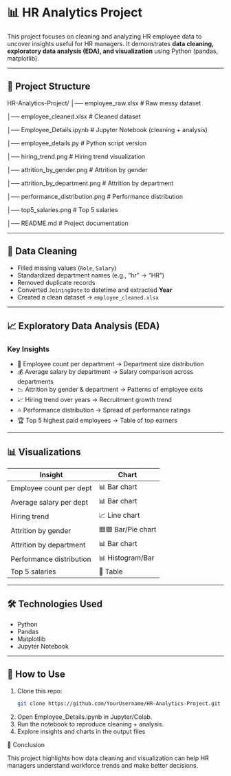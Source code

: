 # 📊 HR Analytics Project  

This project focuses on cleaning and analyzing HR employee data to uncover insights useful for HR managers. It demonstrates **data cleaning, exploratory data analysis (EDA), and visualization** using Python (pandas, matplotlib).  

---

## 📂 Project Structure  

HR-Analytics-Project/
│── employee_raw.xlsx # Raw messy dataset

│── employee_cleaned.xlsx # Cleaned dataset

│── Employee_Details.ipynb # Jupyter Notebook (cleaning + analysis)

│── employee_details.py # Python script version

│── hiring_trend.png # Hiring trend visualization

│── attrition_by_gender.png # Attrition by gender

│── attrition_by_department.png # Attrition by department

│── performance_distribution.png # Performance distribution

│── top5_salaries.png # Top 5 salaries

│── README.md # Project documentation

---

## 🔧 Data Cleaning  

- Filled missing values (`Role`, `Salary`)  
- Standardized department names (e.g., “hr” → “HR”)  
- Removed duplicate records  
- Converted `JoiningDate` to datetime and extracted **Year**  
- Created a clean dataset → `employee_cleaned.xlsx`  

---

## 📈 Exploratory Data Analysis (EDA)  

### Key Insights
- 👥 Employee count per department → Department size distribution  
- 💰 Average salary by department → Salary comparison across departments  
- 📉 Attrition by gender & department → Patterns of employee exits  
- 📈 Hiring trend over years → Recruitment growth trend  
- ⭐ Performance distribution → Spread of performance ratings  
- 🏆 Top 5 highest paid employees → Table of top earners  

---

## 📊 Visualizations  

| Insight                  | Chart          |
|---------------------------|----------------|
| Employee count per dept   | 📊 Bar chart   |
| Average salary per dept   | 📊 Bar chart   |
| Hiring trend              | 📈 Line chart  |
| Attrition by gender       | 🟦🟩 Bar/Pie chart |
| Attrition by department   | 📊 Bar chart   |
| Performance distribution  | 📊 Histogram/Bar |
| Top 5 salaries            | 📑 Table       |

---

## 🛠️ Technologies Used  

- Python  
- Pandas  
- Matplotlib  
- Jupyter Notebook  

---

## 🚀 How to Use  

1. Clone this repo:  
   ```bash
   git clone https://github.com/YourUsername/HR-Analytics-Project.git
2. Open Employee_Details.ipynb in Jupyter/Colab.
3. Run the notebook to reproduce cleaning + analysis.
4. Explore insights and charts in the output files

📌 Conclusion

This project highlights how data cleaning and visualization can help HR managers understand workforce trends and make better decisions.

